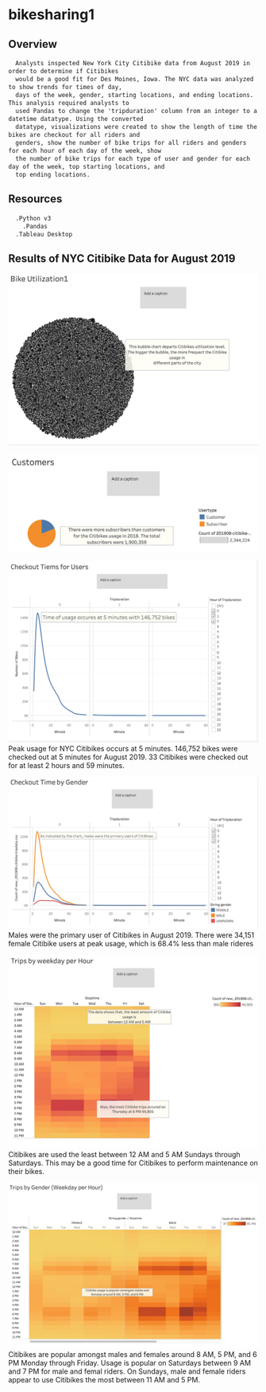 # bikesharing1

## Overview
      Analysts inspected New York City Citibike data from August 2019 in order to determine if Citibikes
      would be a good fit for Des Moines, Iowa. The NYC data was analyzed to show trends for times of day, 
      days of the week, gender, starting locations, and ending locations. This analysis required analysts to 
      used Pandas to change the 'tripduration' column from an integer to a datetime datatype. Using the converted 
      datatype, visualizations were created to show the length of time the bikes are checkout for all riders and 
      genders, show the number of bike trips for all riders and genders for each hour of each day of the week, show 
      the number of bike trips for each type of user and gender for each day of the week, top starting locations, and 
      top ending locations.
      
      
 ## Resources
      .Python v3
        .Pandas
      .Tableau Desktop
      
 ## Results of NYC Citibike Data for August 2019








![bikesharing](/images/image1.png)












![bikesharing](/images/image2.png)









![bikesharing](/images/image3.png)
Peak usage for NYC Citibikes occurs at 5 minutes. 146,752 bikes were checked out at 5 minutes for August 2019.
33 Citibikes were checked out for at least 2 hours and 59 minutes.




![bikesharing](/images/image7.png)
Males were the primary user of Citibikes in August 2019. There were 34,151 female Citibike users at peak usage, 
which is 68.4% less than male rideres




![bikesharing](/images/image5.png)
Citibikes are used the least between 12 AM and 5 AM Sundays through Saturdays. This may be a good time for Citibikes 
to perform maintenance on their bikes.



![bikesharing](/images/image6.png)
Citibikes are popular amongst males and females around 8 AM, 5 PM, and 6 PM Monday through Friday. Usage is popular on
Saturdays between 9 AM and 7 PM for male and femal riders. On Sundays, male and female riders appear to use Citibikes 
the most between 11 AM and 5 PM.


